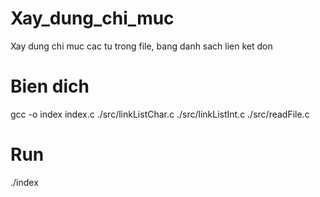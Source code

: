 # Xay_dung_chi_muc
Xay dung chi muc cac tu trong file, bang danh sach lien ket don

# Bien dich
gcc -o index index.c ./src/linkListChar.c ./src/linkListInt.c ./src/readFile.c

# Run
./index
